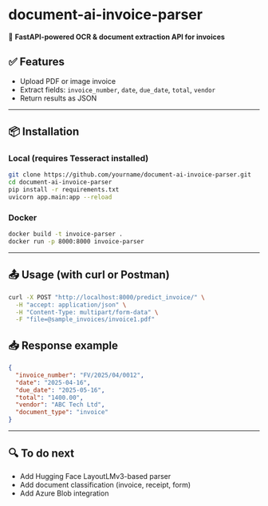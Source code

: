 # document-ai-invoice-parser

🚀 **FastAPI-powered OCR & document extraction API for invoices**

## ✅ Features
- Upload PDF or image invoice
- Extract fields: `invoice_number`, `date`, `due_date`, `total`, `vendor`
- Return results as JSON

---

## 📦 Installation

### Local (requires Tesseract installed)
```bash
git clone https://github.com/yourname/document-ai-invoice-parser.git
cd document-ai-invoice-parser
pip install -r requirements.txt
uvicorn app.main:app --reload
```

### Docker
```bash
docker build -t invoice-parser .
docker run -p 8000:8000 invoice-parser
```

---

## 📤 Usage (with curl or Postman)
```bash
curl -X POST "http://localhost:8000/predict_invoice/" \
  -H "accept: application/json" \
  -H "Content-Type: multipart/form-data" \
  -F "file=@sample_invoices/invoice1.pdf"
```

## 📥 Response example
```json
{
  "invoice_number": "FV/2025/04/0012",
  "date": "2025-04-16",
  "due_date": "2025-05-16",
  "total": "1400.00",
  "vendor": "ABC Tech Ltd",
  "document_type": "invoice"
}
```

---

## 🔍 To do next
- Add Hugging Face LayoutLMv3-based parser
- Add document classification (invoice, receipt, form)
- Add Azure Blob integration
